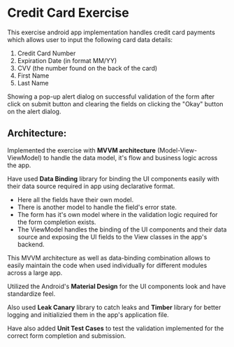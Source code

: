 # Credit Card Exercise

This exercise android app implementation handles credit card payments which allows user to input the following card data details:

1. Credit Card Number
2. Expiration Date (in format MM/YY)
3. CVV (the number found on the back of the card)
4. First Name
5. Last Name

Showing a pop-up alert dialog on successful validation of the form after click on submit button and clearing the fields on clicking the "Okay" button on the alert dialog.

## Architecture:

Implemented the exercise with **MVVM architecture** (Model-View-ViewModel) to handle the data model, it's flow and business logic across the app.

Have used **Data Binding** library for binding the UI components easily with their data source required in app using declarative format.

* Here all the fields have their own model. 
* There is another model to handle the field's error state.
* The form has it's own model where in the validation logic required for the form completion exists.
* The ViewModel handles the binding of the UI components and their data source and exposing the UI fields to the View classes in the app's backend. 

This MVVM architecture as well as data-binding combination allows to easily maintain the code when used individually for different modules across a large app.

Utilized the Android's **Material Design** for the UI components look and have standardize feel.

Also used **Leak Canary** library to catch leaks and **Timber** library for better logging and initializied them in the app's application file.

Have also added **Unit Test Cases** to test the validation implemented for the correct form completion and submission.


